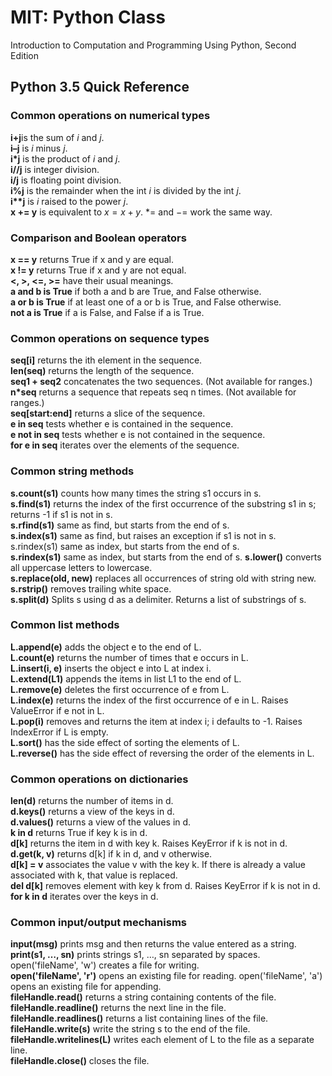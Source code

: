 # MIT: Python Class
Introduction to Computation and Programming Using Python, Second Edition

## Python 3.5 Quick Reference

### Common operations on numerical types 
**i+j**is the sum of $i$ and $j$. \
**i–j** is $i$ minus $j$. \
**i*j** is the product of $i$ and $j$. \
**i//j** is integer division. \
**i/j** is floating point division. \
**i%j** is the remainder when the int $i$ is divided by the int $j$. \
**i\*\*j** is $i$ raised to the power $j$. \
**x += y** is equivalent to $x = x + y$. $*=$ and $-=$ work the same way. 

### Comparison and Boolean operators 
**x == y** returns True if x and y are equal. \
**x != y** returns True if x and y are not equal. \
**<, >, <=, >=** have their usual meanings. \
**a and b is True** if both a and b are True, and False otherwise. \
**a or b is True** if at least one of a or b is True, and False otherwise. \
**not a is True** if a is False, and False if a is True. 

### Common operations on sequence types 
**seq[i]** returns the ith element in the sequence. \
**len(seq)** returns the length of the sequence. \
**seq1 + seq2** concatenates the two sequences. (Not available for ranges.) \
**n*seq** returns a sequence that repeats seq n times. (Not available for ranges.) \
**seq[start:end]** returns a slice of the sequence. \
**e in seq** tests whether e is contained in the sequence. \
**e not in seq** tests whether e is not contained in the sequence. \
**for e in seq** iterates over the elements of the sequence. 

### Common string methods 
**s.count(s1)** counts how many times the string s1 occurs in s. \
**s.find(s1)** returns the index of the first occurrence of the substring s1 in s; returns -1 if s1 is not in s. \
**s.rfind(s1)** same as find, but starts from the end of s. \
**s.index(s1)** same as find, but raises an exception if s1 is not in s. s.rindex(s1) same as index, but starts from the end of s. \
**s.rindex(s1)** same as index, but starts from the end of s.
**s.lower()** converts all uppercase letters to lowercase. \
**s.replace(old, new)** replaces all occurrences of string old with string new. \
**s.rstrip()** removes trailing white space. \
**s.split(d)** Splits s using d as a delimiter. Returns a list of substrings of s. 

### Common list methods 
**L.append(e)** adds the object e to the end of L. \
**L.count(e)** returns the number of times that e occurs in L. \
**L.insert(i, e)** inserts the object e into L at index i. \
**L.extend(L1)** appends the items in list L1 to the end of L. \
**L.remove(e)** deletes the first occurrence of e from L. \
**L.index(e)** returns the index of the first occurrence of e in L. Raises ValueError if e not in L. \
**L.pop(i)** removes and returns the item at index i; i defaults to -1. Raises IndexError if L is empty. \
**L.sort()** has the side effect of sorting the elements of L. \
**L.reverse()** has the side effect of reversing the order of the elements in L. 

### Common operations on dictionaries 
**len(d)** returns the number of items in d. \
**d.keys()** returns a view of the keys in d. \
**d.values()** returns a view of the values in d. \
**k in d** returns True if key k is in d. \
**d[k]** returns the item in d with key k. Raises KeyError if k is not in d. \
**d.get(k, v)** returns d[k] if k in d, and v otherwise. \
**d[k] = v** associates the value v with the key k. If there is already a value associated with k, that value is replaced. \
**del d[k]** removes element with key k from d. Raises KeyError if k is not in d. \
**for k in d** iterates over the keys in d. 

### Common input/output mechanisms 
**input(msg)** prints msg and then returns the value entered as a string. \
**print(s1, …, sn)** prints strings s1, …, sn separated by spaces. open('fileName', 'w') creates a file for writing. \
**open('fileName', 'r')** opens an existing file for reading. open('fileName', 'a') opens an existing file for appending. \
**fileHandle.read()** returns a string containing contents of the file. \
**fileHandle.readline()** returns the next line in the file. \
**fileHandle.readlines()** returns a list containing lines of the file. \
**fileHandle.write(s)** write the string s to the end of the file. \
**fileHandle.writelines(L)** writes each element of L to the file as a separate line. \
**fileHandle.close()** closes the file.




